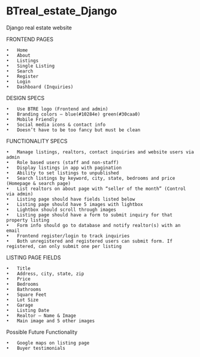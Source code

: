 # BTreal_estate_Django
Django real estate website  


FRONTEND PAGES

	•	Home
	•	About
	•	Listings
	•	Single Listing
	•	Search
	•	Register
	•	Login
	•	Dashboard (Inquiries)

DESIGN SPECS


	•	Use BTRE logo (Frontend and admin)
	•	Branding colors – blue(#10284e) green(#30caa0)
	•	Mobile Friendly
	•	Social media icons & contact info
	•	Doesn’t have to be too fancy but must be clean


FUNCTIONALITY SPECS


	•	Manage listings, realtors, contact inquiries and website users via admin
	•	Role based users (staff and non-staff)
	•	Display listings in app with pagination
	•	Ability to set listings to unpublished
	•	Search listings by keyword, city, state, bedrooms and price (Homepage & search page)
	•	List realtors on about page with “seller of the month” (Control via admin)
	•	Listing page should have fields listed below
	•	Listing page should have 5 images with lightbox
	•	Lightbox should scroll through images
	•	Listing page should have a form to submit inquiry for that property listing
	•	Form info should go to database and notify realtor(s) with an email
	•	Frontend register/login to track inquiries
	•	Both unregistered and registered users can submit form. If registered, can only submit one per listing



LISTING PAGE FIELDS

	•	Title
	•	Address, city, state, zip
	•	Price
	•	Bedrooms
	•	Bathrooms
	•	Square Feet
	•	Lot Size
	•	Garage
	•	Listing Date
	•	Realtor – Name & Image
	•	Main image and 5 other images

Possible Future Functionality


	•	Google maps on listing page
	•	Buyer testimonials

